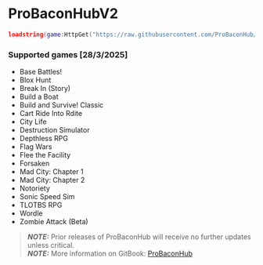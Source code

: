 # ProBaconHubV2
```lua
loadstring(game:HttpGet("https://raw.githubusercontent.com/ProBaconHub/ProBaconHubV2/refs/heads/main/LOADER.lua"))()
```

### Supported games [28/3/2025]
- Base Battles!
- Blox Hunt
- Break In (Story)
- Build a Boat
- Build and Survive! Classic
- Cart Ride Into Rdite
- City Life
- Destruction Simulator
- Depthless RPG
- Flag Wars
- Flee the Facility
- Forsaken
- Mad City: Chapter 1
- Mad City: Chapter 2
- Notoriety
- Sonic Speed Sim
- TLOTBS RPG
- Wordle
- Zombie Attack (Beta)

> **_NOTE:_**  Prior releases of ProBaconHub will receive no further updates unless critical.  
> **_NOTE:_**  More information on GitBook: [ProBaconHub](https://probacon-hub.gitbook.io/probaconhub)
